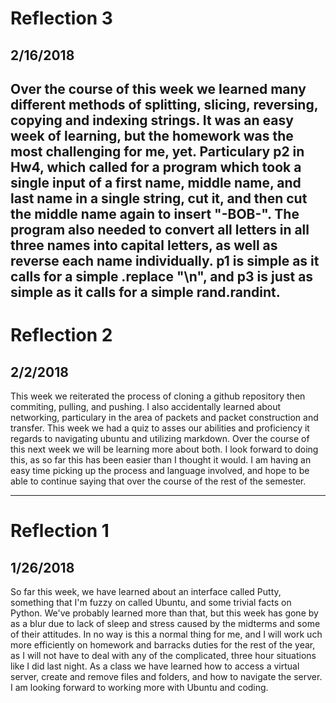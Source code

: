 # Reflection 3
## 2/16/2018
Over the course of this week we learned many different methods of splitting, slicing, reversing, copying and indexing strings. It was an easy week of learning, but the homework was the most challenging for me, yet. Particulary p2 in Hw4, which called for a program which took a single input of a first name, middle name, and last name in a single string, cut it, and then cut the middle name again to insert "-BOB-". The program also needed to convert all letters in all three names into capital letters, as well as reverse each name individually. p1 is simple as it calls for a simple .replace "\n", and p3 is just as simple as it calls for a simple rand.randint.
---

# Reflection 2
## 2/2/2018
This week we reiterated the process of cloning a github repository then commiting, pulling, and pushing. I also accidentally learned about networking, particulary in the area of packets and packet construction and transfer. This week we had a quiz to asses our abilities and proficiency it regards to navigating ubuntu and utilizing markdown. Over the course of this next week we will be learning more about both. I look forward to doing this, as so far this has been easier than I thought it would. I am having an easy time picking up the process and language involved, and hope to be able to continue saying that over the course of the rest of the semester.

---

# Reflection 1
## 1/26/2018
So far this week, we have learned about an interface called Putty, something that I'm fuzzy on called Ubuntu, and some trivial facts on Python. We've probably learned more than that, but this week has gone by as a blur due to lack of sleep and stress caused by the midterms and some of their attitudes. In no way is this a normal thing for me, and I will work uch more efficiently on homework and barracks duties for the rest of the year, as I will not have to deal with any of the complicated, three hour situations like I did last night. As a class we have learned how to access a virtual server, create and remove files and folders, and how to navigate the server. I am looking forward to working more with Ubuntu and coding.
